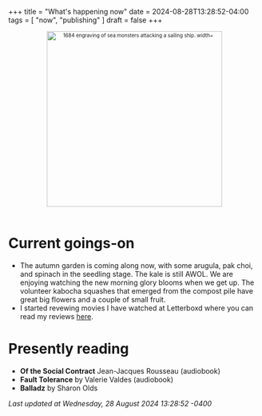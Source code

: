 +++
title = "What's happening now"
date = 2024-08-28T13:28:52-04:00
tags = [
    "now",
    "publishing"
]
draft = false
+++
<div align="center" style="font-size:x-small"><img src="https://milkfish08.s3.amazonaws.com/photo/blog/abovethefold/1684-untitled-engraving-of-sea-monsters-attacking-a-sailing-vessel-49fa31.jpg" alt="1684 engraving of sea monsters attacking a sailing ship. width="512" height="351" title="Sea monsters attacking a sailing ship" /></div><br clear="all" />

# Current goings-on

* The autumn garden is coming along now, with some arugula, pak choi, and spinach in the seedling stage.
The kale is still AWOL.
We are enjoying watching the new morning glory blooms when we get up.
The volunteer kabocha squashes that emerged from the compost pile have great big flowers and a couple of small fruit.
* I started revewing movies I have watched at Letterboxd where you can read my reviews [here](https://letterboxd.com/anderson_petaQ/films/reviews/).

# Presently reading

* __Of the Social Contract__ Jean-Jacques Rousseau (audiobook)
* __Fault Tolerance__ by Valerie Valdes (audiobook)
* __Balladz__ by Sharon Olds

*Last updated at Wednesday, 28 August 2024 13:28:52 -0400*
